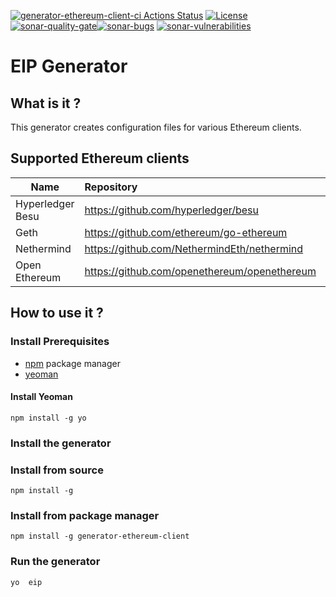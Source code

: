 [![generator-ethereum-client-ci Actions Status](https://github.com/abdelhamidbakhta/generator-ethereum-client/workflows/generator-ethereum-client-ci/badge.svg)](https://github.com/abdelhamidbakhta/generator-ethereum-client/actions)
[![License](https://img.shields.io/badge/License-Apache%202.0-blue.svg)](https://github.com/abdelhamidbakhta/tx-api-gw/blob/master/LICENSE)
[![sonar-quality-gate][sonar-quality-gate]][sonar-url][![sonar-bugs][sonar-bugs]][sonar-url] [![sonar-vulnerabilities][sonar-vulnerabilities]][sonar-url]

# EIP Generator

## What is it ?

This generator creates configuration files for various Ethereum clients.

## Supported Ethereum clients

| Name   |      Repository      |  Supported |
|----------|:-------------|------:|
| Hyperledger Besu |  https://github.com/hyperledger/besu | No |
| Geth |    https://github.com/ethereum/go-ethereum   |   No |
| Nethermind | https://github.com/NethermindEth/nethermind |    No |
| Open Ethereum | https://github.com/openethereum/openethereum |    No |

## How to use it ?

### Install Prerequisites

- [npm](https://www.npmjs.com/) package manager
- [yeoman](https://yeoman.io/)

#### Install Yeoman
```shell script
npm install -g yo
```

### Install the generator

### Install from source

```shell script
npm install -g
```

### Install from package manager

```shell script
npm install -g generator-ethereum-client
```

### Run the generator

```shell script
yo  eip
```

[sonar-url]: https://sonarcloud.io/dashboard?id=abdelhamidbakhta_generator-ethereum-client
[sonar-quality-gate]: https://sonarcloud.io/api/project_badges/measure?project=abdelhamidbakhta_generator-ethereum-client&metric=alert_status
[sonar-coverage]: https://sonarcloud.io/api/project_badges/measure?project=abdelhamidbakhta_generator-ethereum-client&metric=coverage
[sonar-bugs]: https://sonarcloud.io/api/project_badges/measure?project=abdelhamidbakhta_generator-ethereum-client&metric=bugs
[sonar-vulnerabilities]: https://sonarcloud.io/api/project_badges/measure?project=abdelhamidbakhta_generator-ethereum-client&metric=vulnerabilities

